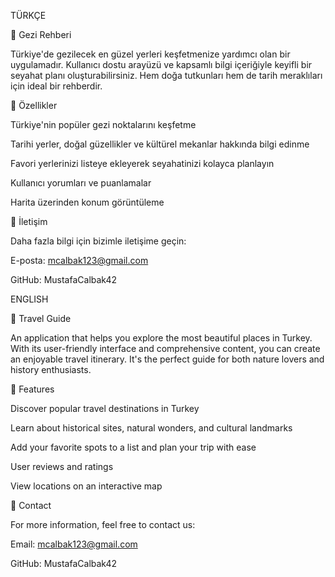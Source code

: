 TÜRKÇE

📌 Gezi Rehberi

Türkiye'de gezilecek en güzel yerleri keşfetmenize yardımcı olan bir uygulamadır. Kullanıcı dostu arayüzü ve kapsamlı bilgi içeriğiyle keyifli bir seyahat planı oluşturabilirsiniz. Hem doğa tutkunları hem de tarih meraklıları için ideal bir rehberdir.

🚀 Özellikler

Türkiye'nin popüler gezi noktalarını keşfetme

Tarihi yerler, doğal güzellikler ve kültürel mekanlar hakkında bilgi edinme

Favori yerlerinizi listeye ekleyerek seyahatinizi kolayca planlayın

Kullanıcı yorumları ve puanlamalar

Harita üzerinden konum görüntüleme

👤 İletişim

Daha fazla bilgi için bizimle iletişime geçin:

E-posta: mcalbak123@gmail.com

GitHub: MustafaCalbak42

ENGLISH


📌 Travel Guide

An application that helps you explore the most beautiful places in Turkey. With its user-friendly interface and comprehensive content, you can create an enjoyable travel itinerary. It's the perfect guide for both nature lovers and history enthusiasts.

🚀 Features

Discover popular travel destinations in Turkey

Learn about historical sites, natural wonders, and cultural landmarks

Add your favorite spots to a list and plan your trip with ease

User reviews and ratings

View locations on an interactive map

👤 Contact


For more information, feel free to contact us:


Email: mcalbak123@gmail.com

GitHub: MustafaCalbak42




